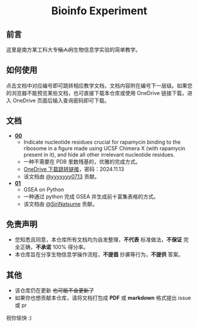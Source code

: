 <h1 align="center">Bioinfo Experiment</h1>

## 前言
这里是南方某工科大专~~恼人的~~生物信息学实验的简单教学。
## 如何使用
点击文档中对应编号即可跳转相应教学文档，文档内容附在编号下一层级。如果您的浏览器不能预览某些文档，也可直接下载本仓库或使用 OneDrive 链接下载，进入 OneDrive 页面后输入查询密码即可下载。
## 文档
- **[00](https://github.com/SiriNatsume/Bioinfo-Experiment/blob/main/00.pdf)**
  - Indicate nucleotide residues crucial for rapamycin binding to the ribosome in a figure made using UCSF Chimera X (with rapamycin present in it), and hide all other irrelevant nucleotide residues.
  - 一种不需要在 PDB 里数残基的，优雅的完成方式。
  - [OneDrive 下载跳转链接](https://1drv.ms/b/c/566cfedb7b174936/EWEunAlXXz9Nk3gGB8Q2CmoBYsCdpDWQwzZcxbDT273wug?e=Qm2Kx8)，密码：2024.11.13
  - 该文档由 [@yyyyyyy0713](https://github.com/yyyyyyy0713) 贡献。
- **[01](01)**
  - GSEA on Python
  - 一种通过 python 完成 GSEA 并生成前十富集表格的方式。
  - 该文档由 [@SiriNatsume](https://github.com/SiriNatsume) 贡献。
## 免责声明
  - 您知悉且同意，本仓库所有文档均为自发整理，**不代表** 标准做法，**不保证** 完全正确，**不承诺** 100% 得分率。
  - 本仓库旨在分享生物信息学操作流程，**不提倡** 抄袭等行为，**不提供** 答案。
## 其他
- 该仓库仍在更新 ~~也可能不会更新了~~
- 如果你也想贡献本仓库，请将文档打包成 **PDF** 或 **markdown** 格式提出 issue 或 pr 

祝你愉快 :)